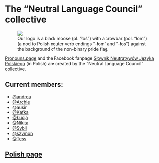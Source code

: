 # The “Neutral Language Council” collective

<figure class="float-right">
    <img src="/img/łoś.jpg"/>
    <figcaption>Our logo is a black moose (pl. “łoś”) with a crowbar (pol. “łom”) (a nod to Polish neuter verb endings “-łom” and “-łoś”) against the background of the non-binary pride flag.</figcaption>
</figure>

[Pronouns.page](https://pronouns.page)
and the Facebook fanpage [Słownik Neutratywów Języka Polskiego](https://facebook.com/neutratywy) (in Polish)
are created by the “Neutral Language Council” collective.

## <span class="fal fa-user-friends"></span> Current members:

 - [@andrea](/@andrea)
 - [@Archie](/@Archie)
 - [@ausir](/@ausir)
 - [@Kafka](/@Kafka)
 - [@Łucja](/@Łucja)
 - [@Nikita](/@Nikita)
 - [@Sybil](/@Sybil)
 - [@szymon](/@szymon)
 - [@Tess](/@Tess)

## <span class="fal fa-link"></span> [Polish page](https://zaimki.pl/blog/rada-j%C4%99zyka-neutralnego)

